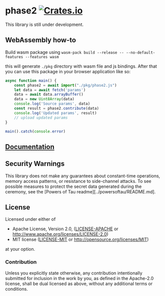 # phase2 [![Crates.io](https://img.shields.io/crates/v/phase2.svg)](https://crates.io/crates/phase2) #

This library is still under development.

## WebAssembly how-to

Build wasm package using `wasm-pack build --release -- --no-default-features --features wasm`

this will generate `./pkg` directory with wasm file and js bindings. After that you 
can use this package in your browser application like so:

```js
async function main() {
    const phase2 = await import("./pkg/phase2.js")
    let data = await fetch('params')
    data = await data.arrayBuffer()
    data = new Uint8Array(data)
    console.log('Source params', data)
    const result = phase2.contribute(data)
    console.log('Updated params', result)
    // upload updated params
}

main().catch(console.error)
``` 

## [Documentation](https://docs.rs/phase2/)

## Security Warnings

This library does not make any guarantees about constant-time operations, memory access patterns, or resistance to side-channel attacks. To see possible measures to protect the secret data generated during the ceremony, see the [Powers of Tau readme][../powersoftau/README.md].

## License

Licensed under either of

 * Apache License, Version 2.0, ([LICENSE-APACHE](LICENSE-APACHE) or http://www.apache.org/licenses/LICENSE-2.0)
 * MIT license ([LICENSE-MIT](LICENSE-MIT) or http://opensource.org/licenses/MIT)

at your option.

### Contribution

Unless you explicitly state otherwise, any contribution intentionally
submitted for inclusion in the work by you, as defined in the Apache-2.0
license, shall be dual licensed as above, without any additional terms or
conditions.
